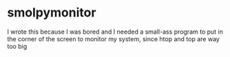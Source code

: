 # smolpymonitor

I wrote this because I was bored and I needed a small-ass program to put in the corner of the screen to monitor my system, since htop and top are way too big
